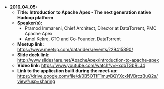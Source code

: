 - **2016_04_05:**
  - **Title:**  **Introduction to Apache Apex - The next generation native Hadoop platform**
  - **Speaker(s):**
    - Pramod Immaneni, Chief Architect, Director at DataTorrent, PMC Apache Apex
    - Amol Kekre, CTO and Co-Founder, DataTorrent
  - **Meetup link:**  https://www.meetup.com/datariders/events/229415890/
  - **Slide deck link:**  http://www.slideshare.net/ApacheApex/introduction-to-apache-apex
  - **Video link:**  https://www.youtube.com/watch?v=HxdbTGbRLJ4
  - **Link to the application built during the meet-up:**  https://drive.google.com/file/d/0B5OTfF1muyBQYXcxNVBrczBuQ2s/view?usp=sharing
